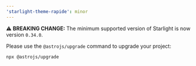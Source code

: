 ```yaml
---
'starlight-theme-rapide': minor
---
```


⚠️ **BREAKING CHANGE:** The minimum supported version of Starlight is now version `0.34.0`.

Please use the `@astrojs/upgrade` command to upgrade your project:

```sh
npx @astrojs/upgrade
```
